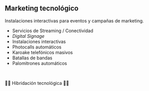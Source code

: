 ## Marketing tecnológico

Instalaciones interactivas para eventos y campañas de marketing.

- Servicios de Streaming / Conectividad
- _Digital Signage_
- Instalaciones interactivas
- Photocalls automáticos
- Karoake telefónicos masivos
- Batallas de bandas
- Palomitrones automáticos

<br />

🤯🤯 Hibridación tecnológica 🤯🤯